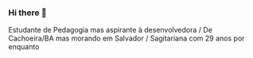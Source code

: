 ### Hi there 👋

Estudante de Pedagogia mas aspirante à desenvolvedora / 
De Cachoeira/BA mas morando em Salvador 
/ Sagitariana com 29 anos por enquanto
